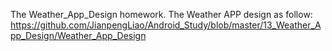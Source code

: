The Weather_App_Design homework.
The Weather APP design as follow:
https://github.com/JianpengLiao/Android_Study/blob/master/13_Weather_App_Design/Weather_App_Design
